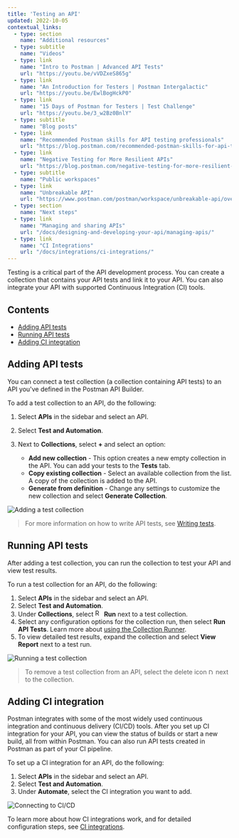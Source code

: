 ```yaml
---
title: 'Testing an API'
updated: 2022-10-05
contextual_links:
  - type: section
    name: "Additional resources"
  - type: subtitle
    name: "Videos"
  - type: link
    name: "Intro to Postman | Advanced API Tests"
    url: "https://youtu.be/vVDZxeS865g"
  - type: link
    name: "An Introduction for Testers | Postman Intergalactic"
    url: "https://youtu.be/EwlBogHckP0"
  - type: link
    name: "15 Days of Postman for Testers | Test Challenge"
    url: "https://youtu.be/3_w2Bz0BnlY"
  - type: subtitle
    name: "Blog posts"
  - type: link
    name: "Recommended Postman skills for API testing professionals"
    url: "https://blog.postman.com/recommended-postman-skills-for-api-testing-professionals/"
  - type: link
    name: "Negative Testing for More Resilient APIs"
    url: "https://blog.postman.com/negative-testing-for-more-resilient-apis/"
  - type: subtitle
    name: "Public workspaces"
  - type: link
    name: "Unbreakable API"
    url: "https://www.postman.com/postman/workspace/unbreakable-api/overview"
  - type: section
    name: "Next steps"
  - type: link
    name: "Managing and sharing APIs"
    url: "/docs/designing-and-developing-your-api/managing-apis/"
  - type: link
    name: "CI Integrations"
    url: "/docs/integrations/ci-integrations/"
---
```


Testing is a critical part of the API development process. You can create a collection that contains your API tests and link it to your API. You can also integrate your API with supported Continuous Integration (CI) tools.

## Contents

* [Adding API tests](#adding-api-tests)
* [Running API tests](#running-api-tests)
* [Adding CI integration](#adding-ci-integration)

## Adding API tests

You can connect a test collection (a collection containing API tests) to an API you've defined in the Postman API Builder.

To add a test collection to an API, do the following:

1. Select **APIs** in the sidebar and select an API.
1. Select **Test and Automation**.
1. Next to **Collections**, select **+** and select an option:

    * **Add new collection** - This option creates a new empty collection in the API. You can add your tests to the **Tests** tab.
    * **Copy existing collection** - Select an available collection from the list. A copy of the collection is added to the API.
    * **Generate from definition** - Change any settings to customize the new collection and select **Generate Collection**.

<img alt="Adding a test collection" src="https://assets.postman.com/postman-docs/v10/api-builder-add-test-collection-v10-0-15.jpg" />

> For more information on how to write API tests, see [Writing tests](/docs/writing-scripts/test-scripts/).

## Running API tests

After adding a test collection, you can run the collection to test your API and view test results.

To run a test collection for an API, do the following:

1. Select **APIs** in the sidebar and select an API.
1. Select **Test and Automation**.
1. Under **Collections**, select <img alt="Runner icon" src="https://assets.postman.com/postman-docs/icon-runner-v9.jpg#icon" width="16px"> **Run** next to a test collection.
1. Select any configuration options for the collection run, then select **Run API Tests**. Learn more about [using the Collection Runner](/docs/collections/running-collections/intro-to-collection-runs/).
1. To view detailed test results, expand the collection and select **View Report** next to a test run.

<img alt="Running a test collection" src="https://assets.postman.com/postman-docs/v10/api-builder-run-test-collection-v10-0-15.jpg" />

> To remove a test collection from an API, select the delete icon <img alt="Delete icon" src="https://assets.postman.com/postman-docs/icon-delete-v9.jpg#icon" width="12px"> next to the collection.

## Adding CI integration

Postman integrates with some of the most widely used continuous integration and continuous delivery (CI/CD) tools. After you set up CI integration for your API, you can view the status of builds or start a new build, all from within Postman. You can also run API tests created in Postman as part of your CI pipeline.

To set up a CI integration for an API, do the following:

1. Select **APIs** in the sidebar and select an API.
1. Select **Test and Automation**.
1. Under **Automate**, select the CI integration you want to add.

<img alt="Connecting to CI/CD" src="https://assets.postman.com/postman-docs/v10/api-builder-automate-v10.jpg" />

To learn more about how CI integrations work, and for detailed configuration steps, see [CI integrations](/docs/integrations/ci-integrations/).
